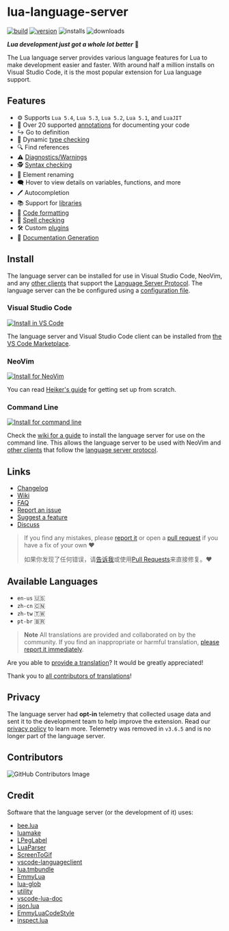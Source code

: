 # lua-language-server

[![build](https://github.com/LuaLS/lua-language-server/actions/workflows/build.yml/badge.svg?branch=master)](https://github.com/LuaLS/lua-language-server/actions/workflows/build.yml)
[![version](https://vsmarketplacebadges.dev/version-short/sumneko.lua.svg)](https://marketplace.visualstudio.com/items?itemName=sumneko.lua)
![installs](https://vsmarketplacebadges.dev/installs-short/sumneko.lua.svg)
![downloads](https://vsmarketplacebadges.dev/downloads-short/sumneko.lua.svg)


***Lua development just got a whole lot better*** 🧠

The Lua language server provides various language features for Lua to make development easier and faster. With around half a million installs on Visual Studio Code, it is the most popular extension for Lua language support.

## Features

- ⚙️ Supports `Lua 5.4`, `Lua 5.3`, `Lua 5.2`, `Lua 5.1`, and `LuaJIT`
- 📄 Over 20 supported [annotations](https://github.com/LuaLS/lua-language-server/wiki/Annotations) for documenting your code
- ↪ Go to definition
- 🦺 Dynamic [type checking](https://github.com/LuaLS/lua-language-server/wiki/Type-Checking)
- 🔍 Find references
- ⚠️ [Diagnostics/Warnings](https://github.com/LuaLS/lua-language-server/wiki/Diagnostics)
- 🕵️ [Syntax checking](https://github.com/LuaLS/lua-language-server/wiki/Syntax-Errors)
- 📝 Element renaming
- 🗨️ Hover to view details on variables, functions, and more
- 🖊️ Autocompletion
- 📚 Support for [libraries](https://github.com/LuaLS/lua-language-server/wiki/Libraries)
- 💅 [Code formatting](https://github.com/LuaLS/lua-language-server/wiki/Formatter)
- 💬 [Spell checking](https://github.com/LuaLS/lua-language-server/wiki/Formatter)
- 🛠️ Custom [plugins](https://github.com/LuaLS/lua-language-server/wiki/Plugins)
- 📖 [Documentation Generation](https://github.com/LuaLS/lua-language-server/wiki/Export-Documentation)

## Install
The language server can be installed for use in Visual Studio Code, NeoVim, and any [other clients](https://microsoft.github.io/language-server-protocol/implementors/tools/) that support the [Language Server Protocol](https://microsoft.github.io/language-server-protocol/). The language server can the be configured using a [configuration file](https://github.com/LuaLS/lua-language-server/wiki/Configuration-File).

### Visual Studio Code
[![Install in VS Code](https://img.shields.io/badge/VS%20Code-Install-blue?style=for-the-badge&logo=visualstudiocode "Install in VS Code")](https://marketplace.visualstudio.com/items?itemName=sumneko.lua)

The language server and Visual Studio Code client can be installed from [the VS Code Marketplace](https://marketplace.visualstudio.com/items?itemName=sumneko.lua).

### NeoVim
[![Install for NeoVim](https://img.shields.io/badge/NeoVim-Install-blue?style=for-the-badge&logo=neovim "Install for NeoVim")](https://dev.to/vonheikemen/getting-started-with-neovims-native-lsp-client-in-the-year-of-2022-the-easy-way-bp3)

You can read [Heiker's guide](https://dev.to/vonheikemen/getting-started-with-neovims-native-lsp-client-in-the-year-of-2022-the-easy-way-bp3) for getting set up from scratch.

### Command Line
[![Install for command line](https://img.shields.io/badge/Command%20Line-Install-blue?style=for-the-badge&logo=windowsterminal "Install for command line")](https://github.com/LuaLS/lua-language-server/wiki/Getting-Started#command-line)

Check the [wiki for a guide](https://github.com/LuaLS/lua-language-server/wiki/Getting-Started#command-line) to install the language server for use on the command line. This allows the language server to be used with NeoVim and [other clients](https://microsoft.github.io/language-server-protocol/implementors/tools/) that follow the [language server protocol](https://microsoft.github.io/language-server-protocol/overviews/lsp/overview/).


## Links
- [Changelog](https://github.com/LuaLS/lua-language-server/blob/master/changelog.md)
- [Wiki](https://github.com/LuaLS/lua-language-server/wiki)
- [FAQ](https://github.com/LuaLS/lua-language-server/wiki/FAQ)
- [Report an issue][issues]
- [Suggest a feature][issues]
- [Discuss](https://github.com/LuaLS/lua-language-server/discussions)

> If you find any mistakes, please [report it][issues] or open a [pull request][pulls] if you have a fix of your own ❤️
>
> 如果你发现了任何错误，请[告诉我][issues]或使用[Pull Requests][pulls]来直接修复。❤️

[issues]: https://github.com/LuaLS/lua-language-server/issues
[pulls]: https://github.com/LuaLS/lua-language-server/pulls

## Available Languages

- `en-us` 🇺🇸
- `zh-cn` 🇨🇳
- `zh-tw` 🇹🇼
- `pt-br` 🇧🇷


> **Note**
> All translations are provided and collaborated on by the community. If you find an inappropriate or harmful translation, [please report it immediately](https://github.com/LuaLS/lua-language-server/issues).

Are you able to [provide a translation](https://github.com/LuaLS/lua-language-server/wiki/Translations)? It would be greatly appreciated!

Thank you to [all contributors of translations](https://github.com/LuaLS/lua-language-server/commits/master/locale)!


## Privacy
The language server had **opt-in** telemetry that collected usage data and sent it to the development team to help improve the extension. Read our [privacy policy](https://github.com/LuaLS/lua-language-server/wiki/Home#privacy) to learn more. Telemetry was removed in `v3.6.5` and is no longer part of the language server.


## Contributors
![GitHub Contributors Image](https://contrib.rocks/image?repo=sumneko/lua-language-server)

## Credit
Software that the language server (or the development of it) uses:

* [bee.lua](https://github.com/actboy168/bee.lua)
* [luamake](https://github.com/actboy168/luamake)
* [LPegLabel](https://github.com/sqmedeiros/lpeglabel)
* [LuaParser](https://github.com/LuaLS/LuaParser)
* [ScreenToGif](https://github.com/NickeManarin/ScreenToGif)
* [vscode-languageclient](https://github.com/microsoft/vscode-languageserver-node)
* [lua.tmbundle](https://github.com/textmate/lua.tmbundle)
* [EmmyLua](https://emmylua.github.io)
* [lua-glob](https://github.com/LuaLS/lua-glob)
* [utility](https://github.com/LuaLS/utility)
* [vscode-lua-doc](https://github.com/actboy168/vscode-lua-doc)
* [json.lua](https://github.com/actboy168/json.lua)
* [EmmyLuaCodeStyle](https://github.com/CppCXY/EmmyLuaCodeStyle)
* [inspect.lua](https://github.com/kikito/inspect.lua)
